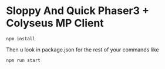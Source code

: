 # Sloppy And Quick Phaser3 + Colyseus MP Client


```
npm install
```

Then u look in package.json for the rest of your commands
like

```
npm run start
```